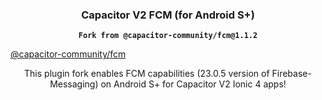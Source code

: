 <h3 align="center">Capacitor V2 FCM (for Android S+)</h3>
<p align="center"><strong><code>Fork from @capacitor-community/fcm@1.1.2</code></strong></p>
<a href="https://www.npmjs.com/package/@capacitor-community/fcm">@capacitor-community/fcm</a>
<p align="center">
  This plugin fork enables FCM capabilities (23.0.5 version of Firebase-Messaging) on Android S+ for Capacitor V2 Ionic 4 apps!
</p>